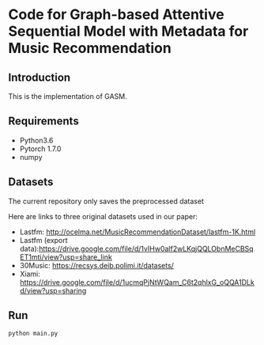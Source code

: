 # Code for Graph-based Attentive Sequential Model with Metadata for Music Recommendation

## Introduction

This is the implementation of GASM.

## Requirements

- Python3.6
- Pytorch 1.7.0
- numpy

## Datasets

The current repository only saves the preprocessed dataset

Here are links to three original datasets used in our paper:

- Lastfm: http://ocelma.net/MusicRecommendationDataset/lastfm-1K.html
- Lastfm (export data):https://drive.google.com/file/d/1vIHw0alf2wLKqjQQLObnMeCBSqET1mti/view?usp=share_link
- 30Music: https://recsys.deib.polimi.it/datasets/
- Xiami: https://drive.google.com/file/d/1ucmqPjNtWQam_C6t2qhlxG_oQQA1DLkd/view?usp=sharing

## Run

```python-repl
python main.py
```
